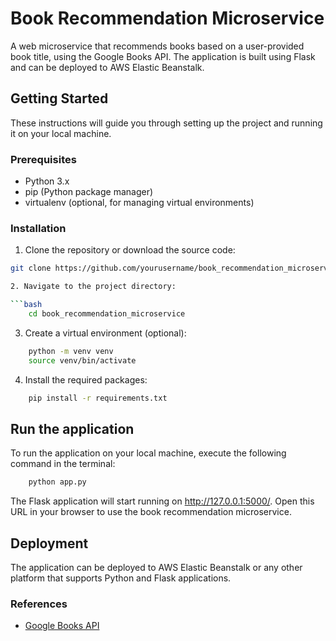 # Book Recommendation Microservice

A web microservice that recommends books based on a user-provided book title, using the Google Books API. The application is built using Flask and can be deployed to AWS Elastic Beanstalk.

## Getting Started

These instructions will guide you through setting up the project and running it on your local machine.

### Prerequisites

- Python 3.x
- pip (Python package manager)
- virtualenv (optional, for managing virtual environments)

### Installation

1. Clone the repository or download the source code:

````bash
git clone https://github.com/yourusername/book_recommendation_microservice.git

2. Navigate to the project directory:

```bash
    cd book_recommendation_microservice
````

3. Create a virtual environment (optional):

```bash
    python -m venv venv
    source venv/bin/activate
```

4. Install the required packages:

```bash
    pip install -r requirements.txt
```

## Run the application

To run the application on your local machine, execute the following command in the terminal:

```bash
    python app.py
```

The Flask application will start running on http://127.0.0.1:5000/. Open this URL in your browser to use the book recommendation microservice.

## Deployment

The application can be deployed to AWS Elastic Beanstalk or any other platform that supports Python and Flask applications.

### References

- [Google Books API](https://developers.google.com/books/docs/v1/using)
